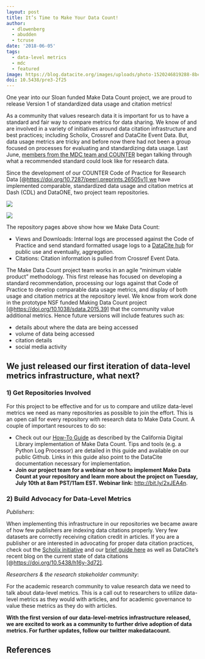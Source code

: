 ```yaml
---
layout: post
title: It’s Time to Make Your Data Count!
author:
  - dlowenberg
  - abudden
  - tcruse
date: '2018-06-05'
tags:
  - data-level metrics
  - mdc
  - featured
image: https://blog.datacite.org/images/uploads/photo-1520246819288-8bcefb7ac966.jpeg
doi: 10.5438/pre3-2f25
---
```

One year into our Sloan funded Make Data Count project, we are proud to release Version 1 of standardized data usage and citation metrics!

As a community that values research data it is important for us to have a standard and fair way to compare metrics for data sharing. We know of and are involved in a variety of initiatives around data citation infrastructure and best practices; including Scholix, Crossref and DataCite Event Data. But, data usage metrics are tricky and before now there had not been a group focused on processes for evaluating and standardizing data usage. Last June, [members from the MDC team and COUNTER](https://makedatacount.org/2018/02/12/code-of-practice-for-research-data-usage-metrics-release-1/) began talking through what a recommended standard could look like for research data.

Since the development of our COUNTER Code of Practice for Research Data \[@https://doi.org/10.7287/peerj.preprints.26505v1] we have implemented comparable, standardized data usage and citation metrics at Dash (CDL) and DataONE, two project team repositories.

![](/images/uploads/screen-shot-2018-06-01-at-9-43-57-am.png)

![](/images/uploads/screen-shot-2018-06-05-at-6-33-12-am.png)

The repository pages above show how we Make Data Count:

* Views and Downloads: Internal logs are processed against the Code of Practice and send standard formatted usage logs to a [DataCite hub](https://api.datacite.org/events) for public use and eventually, aggregation.
* Citations: Citation information is pulled from Crossref Event Data.

The Make Data Count project team works in an agile “minimum viable product” methodology. This first release has focused on developing a standard recommendation, processing our logs against that Code of Practice to develop comparable data usage metrics, and display of both usage and citation metrics at the repository level. We know from work done in the prototype NSF funded Making Data Count project [@https://doi.org/10.1038/sdata.2015.39] that the community value additional metrics. Hence future versions will include features such as:

* details about where the data are being accessed
* volume of data being accessed
* citation details
* social media activity

## We just released our first iteration of data-level metrics infrastructure, what next?

### 1) Get Repositories Involved

For this project to be effective and for us to compare and utilize data-level metrics we need as many repositories as possible to join the effort. This is an open call for every repository with research data to Make Data Count. A couple of important resources to do so:

* Check out our [How-To Guide](https://github.com/CDLUC3/Make-Data-Count/blob/master/getting-started.md) as described by the California Digital Library implementation of Make Data Count. Tips and tools (e.g. a Python Log Processor) are detailed in this guide and available on our public Github. Links in this guide also point to the DataCite documentation necessary for implementation.
* **Join our project team for a webinar on how to implement Make Data Count at your repository and learn more about the project on Tuesday, July 10th at 8am PST/11am EST. Webinar link:** <http://bit.ly/2xJEA4n>.

### 2) Build Advocacy for Data-Level Metrics

_Publishers_:

When implementing this infrastructure in our repositories we became aware of how few publishers are indexing data citations properly. Very few datasets are correctly receiving citation credit in articles. If you are a publisher or are interested in advocating for proper data citation practices, check out the [Scholix initiative](http://www.scholix.org/) and our [brief guide here](https://makedatacount.org/2018/05/29/publishers-make-your-data-citations-count/) as well as DataCite’s recent blog on the current state of data citations \[@https://doi.org/10.5438/h16y-3d72].

_Researchers & the research stakeholder community_:

For the academic research community to value research data we need to talk about data-level metrics. This is a call out to researchers to utilize data-level metrics as they would with articles, and for academic governance to value these metrics as they do with articles.

**With the first version of our data-level-metrics infrastructure released, we are excited to work as a community to further drive adoption of data metrics. For further updates, follow our twitter makedatacount.**

## References

